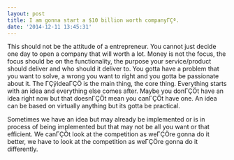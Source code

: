 ```yaml
---
layout: post
title: I am gonna start a $10 billion worth companyΓÇª.
date: '2014-12-11 13:45:31'
---
```


This should not be the attitude of a entrepreneur. You cannot just decide one day to open a company that will worth a lot. Money is not the focus, the focus should be on the functionality, the purpose your service/product should deliver and who should it deliver to.
You gotta have a problem that you want to solve, a wrong you want to right and you gotta be passionate about it. The ΓÇÿideaΓÇÖ is the main thing, the core thing. Everything starts with an idea and everything else comes after. Maybe you donΓÇÖt have an idea right now but that doesnΓÇÖt mean you canΓÇÖt have one. An idea can be based on virtually anything but its gotta be practical. 

Sometimes we have an idea but may already be implemented or is in process of being implemented but that may not be all you want or that efficient. We canΓÇÖt look at the competition as weΓÇÖre gonna do it better, we have to look at the competition as weΓÇÖre gonna do it differently.
